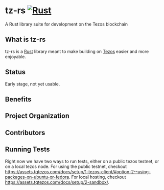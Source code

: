 # tz-rs  [![Rust](https://github.com/liam0215/tz-rs/actions/workflows/rust.yml/badge.svg)](https://github.com/liam0215/tz-rs/actions/workflows/rust.yml)

A Rust library suite for development on the Tezos blockchain

## What is tz-rs
tz-rs is a [Rust](https://www.rust-lang.org/) library meant to make building on [Tezos](https://tezos.com/) easier and more enjoyable.

## Status
Early stage, not yet usable.

## Benefits

## Project Organization

## Contributors

## Running Tests
Right now we have two ways to run tests, either on a public tezos testnet, or on a local tezos node.
For using the public testnet, checkout https://assets.tqtezos.com/docs/setup/1-tezos-client/#option-2--using-packages-on-ubuntu-or-fedora.
For local hosting, checkout https://assets.tqtezos.com/docs/setup/2-sandbox/.
